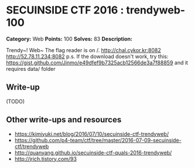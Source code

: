 # SECUINSIDE CTF 2016 : trendyweb-100

**Category:** Web
**Points:** 100
**Solves:** 83
**Description:**

Trendy~! Web~ The flag reader is on /.  http://chal.cykor.kr:8082 http://52.78.11.234:8082  p.s. If the download doesn't work, try this: https://gist.github.com/Jinmo/e49dfef9b7325acb12566de3a7f88859  and it requires data/ folder


## Write-up

(TODO)

## Other write-ups and resources

* https://kimiyuki.net/blog/2016/07/10/secuinside-ctf-trendyweb/
* https://github.com/p4-team/ctf/tree/master/2016-07-09-secuinside-ctf/trendyweb
* http://quanyang.github.io/secuinside-ctf-quals-2016-trendyweb/
* http://jrich.tistory.com/93
